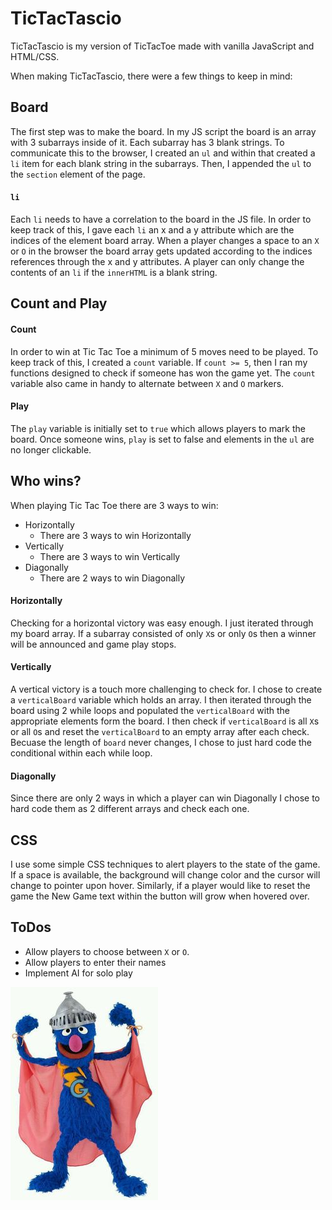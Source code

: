# TicTacTascio

TicTacTascio is my version of TicTacToe made with vanilla JavaScript and HTML/CSS.

When making TicTacTascio, there were a few things to keep in mind:

## Board
The first step was to make the board. In my JS script the board is an array with 3 subarrays inside of it. Each subarray has 3 blank strings.
To communicate this to the browser, I created an ```ul``` and within that created a ```li``` item for each blank string in the subarrays. Then, I appended the ```ul``` to the ```section``` element of the page.

#### ```li```
Each ```li``` needs to have a correlation to the board in the JS file. In order to keep track of this, I gave each ```li``` an x and a y attribute which are the indices of the element board array. When a player changes a space to an ```X``` or ```O``` in the browser the board array gets updated according to the indices references through the x and y attributes. A player can only change the contents of an ```li``` if the ```innerHTML``` is a blank string.

## Count and Play
#### Count
In order to win at Tic Tac Toe a minimum of 5 moves need to be played. To keep track of this, I created a ```count``` variable. If ```count >= 5```, then I ran my functions designed to check if someone has won the game yet. The ```count``` variable also came in handy to alternate between ```X``` and ```O``` markers.
#### Play
The ```play``` variable is initially set to ```true``` which allows players to mark the board. Once someone wins, ```play``` is set to false and elements in the ```ul``` are no longer clickable.

## Who wins?
When playing Tic Tac Toe there are 3 ways to win:
* Horizontally
  * There are 3 ways to win Horizontally
* Vertically
  * There are 3 ways to win Vertically
* Diagonally
  * There are 2 ways to win Diagonally

#### Horizontally
Checking for a horizontal victory was easy enough. I just iterated through my board array. If a subarray consisted of only ```X```s or only ```O```s then a winner will be announced and game play stops.

#### Vertically
A vertical victory is a touch more challenging to check for. I chose to create a ```verticalBoard``` variable which holds an array. I then iterated through the board using 2 while loops and populated the ```verticalBoard``` with the appropriate elements form the board. I then check if ```verticalBoard``` is all ```X```s or all ```O```s and reset the ```verticalBoard``` to an empty array after each check. Becuase the length of ```board``` never changes, I chose to just hard code the conditional within each while loop.

#### Diagonally
Since there are only 2 ways in which a player can win Diagonally I chose to hard code them as 2 different arrays and check each one.

## CSS
I use some simple CSS techniques to alert players to the state of the game. If a space is available, the background will change color and the cursor will change to pointer upon hover. Similarly, if a player would like to reset the game the New Game text within the button will grow when hovered over.

## ToDos
* Allow players to choose between ```X``` or ```O```.
* Allow players to enter their names
* Implement AI for solo play

![superGrover](https://github.com/ptascio/tictactascio/blob/master/images/supergrover.jpg)
